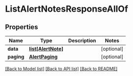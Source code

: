 # ListAlertNotesResponseAllOf

## Properties
Name | Type | Description | Notes
------------ | ------------- | ------------- | -------------
**data** | [**list[AlertNote]**](AlertNote.md) |  | [optional] 
**paging** | [**AlertPaging**](AlertPaging.md) |  | [optional] 

[[Back to Model list]](../README.md#documentation-for-models) [[Back to API list]](../README.md#documentation-for-api-endpoints) [[Back to README]](../README.md)


